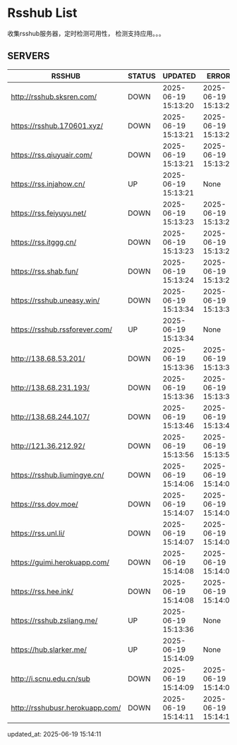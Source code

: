 # Rsshub List

收集rsshub服务器，定时检测可用性， 检测支持应用。。。


## SERVERS

|  RSSHUB   | STATUS  | UPDATED  | ERROR  | TWITTER |  
|  ----  | ----  | ----  | ----  | ---- |  
| http://rsshub.sksren.com/ | DOWN | 2025-06-19 15:13:20 | 2025-06-19 15:13:20 |  
| https://rsshub.170601.xyz/ | DOWN | 2025-06-19 15:13:21 | 2025-06-19 15:13:21 |  
| https://rss.qiuyuair.com/ | DOWN | 2025-06-19 15:13:21 | 2025-06-19 15:13:21 |  
| https://rss.injahow.cn/ | UP | 2025-06-19 15:13:21 | None ||  
| https://rss.feiyuyu.net/ | DOWN | 2025-06-19 15:13:23 | 2025-06-19 15:13:23 |  
| https://rss.itggg.cn/ | DOWN | 2025-06-19 15:13:23 | 2025-06-19 15:13:23 |  
| https://rss.shab.fun/ | DOWN | 2025-06-19 15:13:24 | 2025-06-19 15:13:24 |  
| https://rsshub.uneasy.win/ | DOWN | 2025-06-19 15:13:34 | 2025-06-19 15:13:34 |  
| https://rsshub.rssforever.com/ | UP | 2025-06-19 15:13:34 | None ||  
| http://138.68.53.201/ | DOWN | 2025-06-19 15:13:36 | 2025-06-19 15:13:36 |  
| http://138.68.231.193/ | DOWN | 2025-06-19 15:13:36 | 2025-06-19 15:13:36 |  
| http://138.68.244.107/ | DOWN | 2025-06-19 15:13:46 | 2025-06-19 15:13:46 |  
| http://121.36.212.92/ | DOWN | 2025-06-19 15:13:56 | 2025-06-19 15:13:56 |  
| https://rsshub.liumingye.cn/ | DOWN | 2025-06-19 15:14:06 | 2025-06-19 15:14:06 |  
| https://rss.dov.moe/ | DOWN | 2025-06-19 15:14:07 | 2025-06-19 15:14:07 |  
| https://rss.unl.li/ | DOWN | 2025-06-19 15:14:07 | 2025-06-19 15:14:07 |  
| https://guimi.herokuapp.com/ | DOWN | 2025-06-19 15:14:08 | 2025-06-19 15:14:08 |  
| https://rss.hee.ink/ | DOWN | 2025-06-19 15:14:08 | 2025-06-19 15:14:08 |  
| https://rsshub.zsliang.me/ | UP | 2025-06-19 15:13:36 | None |OK|  
| https://hub.slarker.me/ | UP | 2025-06-19 15:14:09 | None ||  
| http://i.scnu.edu.cn/sub | DOWN | 2025-06-19 15:14:09 | 2025-06-19 15:14:09 |  
| http://rsshubusr.herokuapp.com/ | DOWN | 2025-06-19 15:14:11 | 2025-06-19 15:14:11 |  
  

updated_at: 2025-06-19 15:14:11  
